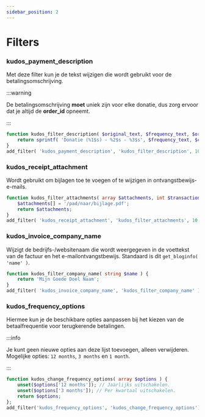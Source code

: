 ```yaml
---
sidebar_position: 2
---
```


# Filters

### kudos_payment_description

Met deze filter kun je de tekst wijzigen die wordt gebruikt voor de betalingsomschrijving.

:::warning

De betalingsomschrijving **moet** uniek zijn voor elke donatie, dus zorg ervoor dat je altijd de **order_id** opneemt.

:::

```php title="functions.php"
function kudos_filter_description( $original_text, $frequency_text, $order_id, $campaign_name ) {
    return sprintf( 'Donatie (%1$s) - %2$s - %3$s', $frequency_text, $campaign_name, $order_id );
}
add_filter( 'kudos_payment_description', 'kudos_filter_description', 10, 4 );
```

### kudos_receipt_attachment

Wordt gebruikt om bijlagen toe te voegen of te wijzigen in ontvangstbewijs-e-mails.

```php title="functions.php"
function kudos_filter_attachments( array $attachments, int $transaction_id ) {
    $attachments[] = '/pad/naar/bijlage.pdf';
    return $attachments;
}
add_filter( 'kudos_receipt_attachment', 'kudos_filter_attachments', 10, 2 );
```

### kudos_invoice_company_name

Wijzigt de bedrijfs-/websitenaam die wordt weergegeven in de voettekst van de factuur en het e-mailontvangstbewijs. Standaard is dit `get_bloginfo( 'name' )`.

```php title="functions.php"
function kudos_filter_company_name( string $name ) {
    return 'Mijn Goede Doel Naam';
}
add_filter( 'kudos_invoice_company_name', 'kudos_filter_company_name' );
```

### kudos_frequency_options

Hiermee kun je de beschikbare opties aanpassen bij het kiezen van de betaalfrequentie voor terugkerende betalingen.

:::info

Je kunt geen nieuwe opties aan deze lijst toevoegen, alleen verwijderen. Mogelijke opties: `12 months`, `3 months` en `1 month`.

:::

```php title="functions.php"
function kudos_change_frequency_options( array $options ) {
    unset($options['12 months']); // Jaarlijks uitschakelen.
    unset($options['3 months']); // Per kwartaal uitschakelen.
    return $options;
};
add_filter('kudos_frequency_options', 'kudos_change_frequency_options');
```